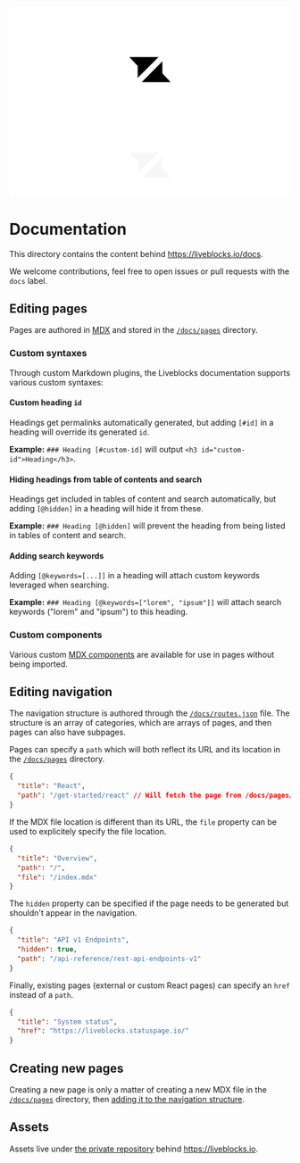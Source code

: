 <p align="center">
  <a href="https://liveblocks.io#gh-light-mode-only">
    <img src="https://raw.githubusercontent.com/liveblocks/liveblocks/main/.github/assets/header-light.svg" alt="Liveblocks" />
  </a>
  <a href="https://liveblocks.io#gh-light-mode-only">
    <img src="https://raw.githubusercontent.com/liveblocks/liveblocks/main/.github/assets/header-dark.svg" alt="Liveblocks" />
  </a>
</p>

# Documentation

This directory contains the content behind https://liveblocks.io/docs.

We welcome contributions, feel free to open issues or pull requests with the
`docs` label.

## Editing pages

Pages are authored in [MDX](https://mdxjs.com/) and stored in the
[`/docs/pages`](./pages) directory.

### Custom syntaxes

Through custom Markdown plugins, the Liveblocks documentation supports various
custom syntaxes:

#### Custom heading `id`

Headings get permalinks automatically generated, but adding `[#id]` in a heading
will override its generated `id`.

**Example:** `### Heading [#custom-id]` will output
`<h3 id="custom-id">Heading</h3>`.

#### Hiding headings from table of contents and search

Headings get included in tables of content and search automatically, but adding
`[@hidden]` in a heading will hide it from these.

**Example:** `### Heading [@hidden]` will prevent the heading from being listed
in tables of content and search.

#### Adding search keywords

Adding `[@keywords=[...]]` in a heading will attach custom keywords leveraged
when searching.

**Example:** `### Heading [@keywords=["lorem", "ipsum"]]` will attach search
keywords ("lorem" and "ipsum") to this heading.

### Custom components

Various custom [MDX components](https://mdxjs.com/) are available for use in
pages without being imported.

## Editing navigation

The navigation structure is authored through the
[`/docs/routes.json`](./routes.json) file. The structure is an array of
categories, which are arrays of pages, and then pages can also have subpages.

Pages can specify a `path` which will both reflect its URL and its location in
the [`/docs/pages`](./pages) directory.

```json
{
  "title": "React",
  "path": "/get-started/react" // Will fetch the page from /docs/pages/get-started/react.mdx
}
```

If the MDX file location is different than its URL, the `file` property can be
used to explicitely specify the file location.

```json
{
  "title": "Overview",
  "path": "/",
  "file": "/index.mdx"
}
```

The `hidden` property can be specified if the page needs to be generated but
shouldn't appear in the navigation.

```json
{
  "title": "API v1 Endpoints",
  "hidden": true,
  "path": "/api-reference/rest-api-endpoints-v1"
}
```

Finally, existing pages (external or custom React pages) can specify an `href`
instead of a `path`.

```json
{
  "title": "System status",
  "href": "https://liveblocks.statuspage.io/"
}
```

## Creating new pages

Creating a new page is only a matter of creating a new MDX file in the
[`/docs/pages`](./pages) directory, then
[adding it to the navigation structure](#editing-navigation).

## Assets

Assets live under
[the private repository](https://github.com/liveblocks/liveblocks.io) behind
https://liveblocks.io.
